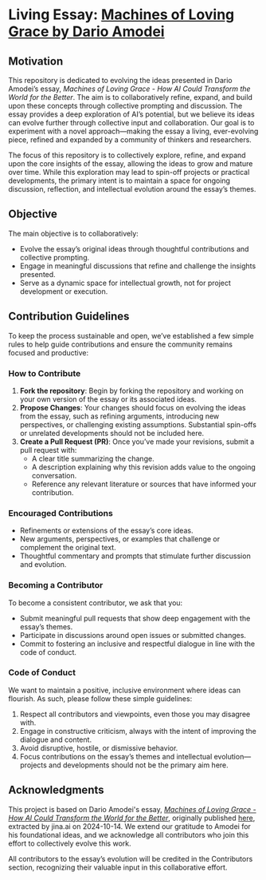 # Living Essay: [Machines of Loving Grace by Dario Amodei](MachinesOfLovingGrace.md)

## Motivation

This repository is dedicated to evolving the ideas presented in Dario Amodei’s essay, *Machines of Loving Grace - How AI Could Transform the World for the Better*. The aim is to collaboratively refine, expand, and build upon these concepts through collective prompting and discussion. The essay provides a deep exploration of AI’s potential, but we believe its ideas can evolve further through collective input and collaboration. Our goal is to experiment with a novel approach—making the essay a living, ever-evolving piece, refined and expanded by a community of thinkers and researchers.

The focus of this repository is to collectively explore, refine, and expand upon the core insights of the essay, allowing the ideas to grow and mature over time. While this exploration may lead to spin-off projects or practical developments, the primary intent is to maintain a space for ongoing discussion, reflection, and intellectual evolution around the essay’s themes.

## Objective

The main objective is to collaboratively:
- Evolve the essay’s original ideas through thoughtful contributions and collective prompting.
- Engage in meaningful discussions that refine and challenge the insights presented.
- Serve as a dynamic space for intellectual growth, not for project development or execution.

## Contribution Guidelines

To keep the process sustainable and open, we’ve established a few simple rules to help guide contributions and ensure the community remains focused and productive:

### How to Contribute
1. **Fork the repository**: Begin by forking the repository and working on your own version of the essay or its associated ideas.
2. **Propose Changes**: Your changes should focus on evolving the ideas from the essay, such as refining arguments, introducing new perspectives, or challenging existing assumptions. Substantial spin-offs or unrelated developments should not be included here.
3. **Create a Pull Request (PR)**: Once you’ve made your revisions, submit a pull request with:
    - A clear title summarizing the change.
    - A description explaining why this revision adds value to the ongoing conversation.
    - Reference any relevant literature or sources that have informed your contribution.

### Encouraged Contributions
- Refinements or extensions of the essay’s core ideas.
- New arguments, perspectives, or examples that challenge or complement the original text.
- Thoughtful commentary and prompts that stimulate further discussion and evolution.

### Becoming a Contributor
To become a consistent contributor, we ask that you:
- Submit meaningful pull requests that show deep engagement with the essay’s themes.
- Participate in discussions around open issues or submitted changes.
- Commit to fostering an inclusive and respectful dialogue in line with the code of conduct.

### Code of Conduct
We want to maintain a positive, inclusive environment where ideas can flourish. As such, please follow these simple guidelines:
1. Respect all contributors and viewpoints, even those you may disagree with.
2. Engage in constructive criticism, always with the intent of improving the dialogue and content.
3. Avoid disruptive, hostile, or dismissive behavior.
4. Focus contributions on the essay’s themes and intellectual evolution—projects and developments should not be the primary aim here.

## Acknowledgments

This project is based on Dario Amodei's essay, [*Machines of Loving Grace - How AI Could Transform the World for the Better*](MachinesOfLovingGrace.md), originally published [here](https://darioamodei.com/machines-of-loving-grace), extracted by jina.ai on 2024-10-14. We extend our gratitude to Amodei for his foundational ideas, and we acknowledge all contributors who join this effort to collectively evolve this work.

All contributors to the essay’s evolution will be credited in the Contributors section, recognizing their valuable input in this collaborative effort.